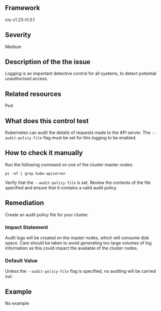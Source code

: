 ## Framework
cis-v1.23-t1.0.1
 
## Severity
Medium

## Description of the the issue
Logging is an important detective control for all systems, to detect potential unauthorised access.
 
## Related resources
Pod
 
## What does this control test
Kubernetes can audit the details of requests made to the API server. The `--audit-policy-file` flag must be set for this logging to be enabled.
 
## How to check it manually
Run the following command on one of the cluster master nodes:

 
```
ps -ef | grep kube-apiserver

```
 Verify that the `--audit-policy-file` is set. Review the contents of the file specified and ensure that it contains a valid audit policy.
## Remediation
Create an audit policy file for your cluster.
 
### Impact Statement
Audit logs will be created on the master nodes, which will consume disk space. Care should be taken to avoid generating too large volumes of log information as this could impact the available of the cluster nodes.
### Default Value
Unless the `--audit-policy-file` flag is specified, no auditing will be carried out.
## Example
No example
